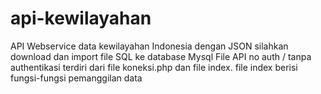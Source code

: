# api-kewilayahan
API Webservice data kewilayahan Indonesia dengan JSON
silahkan download dan import file SQL ke database Mysql
File API no auth / tanpa authentikasi terdiri dari file koneksi.php dan file index.
file index berisi fungsi-fungsi pemanggilan data
